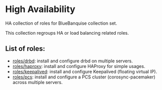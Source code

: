 # High Availability

HA collection of roles for BlueBanquise collection set.

This collection regroups HA or load balancing related roles.

## List of roles:

* [roles/drbd](roles/drbd): install and configure drbd on multiple servers.
* [roles/haproxy](roles/haproxy): install and configure HAProxy for simple usages.
* [roles/keepalived](roles/keepalived): install and configure Keepalived (floating virtual IP).
* [roles/pcs](roles/pcs): install and configure a PCS cluster (corosync-pacemaker) across multiple servers.
